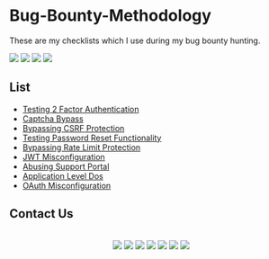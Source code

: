 # Bug-Bounty-Methodology
These are my checklists which I use during my bug bounty hunting.

![](https://img.shields.io/github/issues/tuhin1729/Bug-Bounty-Methodology)
![](https://img.shields.io/github/forks/tuhin1729/Bug-Bounty-Methodology)
![](https://img.shields.io/github/stars/tuhin1729/Bug-Bounty-Methodology)
![](https://img.shields.io/github/last-commit/tuhin1729/Bug-Bounty-Methodology)

## List
- [Testing 2 Factor Authentication](https://github.com/tuhin1729/Bug-Bounty-Methodology/blob/main/2FA.md)
- [Captcha Bypass](https://github.com/tuhin1729/Bug-Bounty-Methodology/blob/main/Captcha.md)
- [Bypassing CSRF Protection](https://github.com/tuhin1729/Bug-Bounty-Methodology/blob/main/CSRF.md)
- [Testing Password Reset Functionality](https://github.com/tuhin1729/Bug-Bounty-Methodology/blob/main/PasswordReset.md)
- [Bypassing Rate Limit Protection](https://github.com/tuhin1729/Bug-Bounty-Methodology/blob/main/RateLimit.md)
- [JWT Misconfiguration](https://github.com/tuhin1729/Bug-Bounty-Methodology/blob/main/JWT.md)
- [Abusing Support Portal](https://github.com/tuhin1729/Bug-Bounty-Methodology/blob/main/AbusingSupportPortal.md)
- [Application Level Dos](https://github.com/tuhin1729/Bug-Bounty-Methodology/blob/main/Dos.md)
- [OAuth Misconfiguration](https://github.com/tuhin1729/Bug-Bounty-Methodology/blob/main/OAuthMisconfiguration.md)

## Contact Us
<div align="center"><br>
<a href="https://github.com/tuhin1729" target="_blank"><img src="https://img.shields.io/badge/GitHub-100000?logo=github"></a>
<a href="https://twitter.com/tuhin1729_" target="_blank"><img src="https://img.shields.io/badge/Twitter-1DA1F2?logo=twitter"></a>
<a href="https://instagram.com/tuhin1729" target="_blank"><img src="https://img.shields.io/badge/Instagram-E4405F?logo=instagram"></a>
<a href="https://www.linkedin.com/in/tuhin1729/" target="_blank"><img src="https://img.shields.io/badge/LinkedIn-0077B5?logo=linkedin"></a>
<a href="mailto:tuhinbose70@gmail.com?subject=Bug Bounty Methodology" target="_blank"><img src="https://img.shields.io/badge/Gmail-D14836?logo=gmail"></a>
<a href="https://tuhin1729.medium.com" target="_blank"><img src="https://img.shields.io/badge/Medium-12100E?logo=medium"></a>
<a href="https://linktr.ee/tuhin1729" target="_blank"><img src="https://img.shields.io/badge/linktree-39E09B?logo=linktree"></a>
</div>

